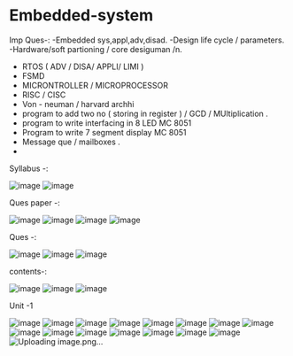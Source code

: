 # Embedded-system
Imp Ques-: 
-Embedded sys,appl,adv,disad.
-Design life cycle / parameters.
-Hardware/soft partioning / core desiguman /n.
- RTOS ( ADV / DISA/ APPLI/ LIMI )
- FSMD 
- MICRONTROLLER / MICROPROCESSOR 
- RISC / CISC
- Von - neuman / harvard archhi
- program to add two no ( storing in register ) / GCD / MUltiplication .
- program to write interfacing in 8 LED MC 8051
- Program to write 7 segment display MC 8051
- Message que / mailboxes .
- 
Syllabus -:

![image](https://user-images.githubusercontent.com/59536110/179949626-aa3abeb3-52ce-48a3-870a-eadf0b4f3e70.png)
![image](https://user-images.githubusercontent.com/59536110/179949711-7385878c-7b49-4c39-98d9-b57188c36bc2.png)

Ques paper -:

![image](https://user-images.githubusercontent.com/59536110/179948542-78a97212-e3c8-4930-a39c-52eaa49ad7ee.png)
![image](https://user-images.githubusercontent.com/59536110/179948599-fe04f6fe-9db1-4d77-9bed-c0bc92d6cee9.png)
![image](https://user-images.githubusercontent.com/59536110/179948701-bbc83835-b4d1-4485-9b0c-5574235b554a.png)
![image](https://user-images.githubusercontent.com/59536110/179948760-b03c6516-c218-4d1b-983b-f2bffd6449e7.png)


Ques -: 

![image](https://user-images.githubusercontent.com/59536110/179947932-8e4b41be-308a-41d5-a86a-7e73357ec545.png)
![image](https://user-images.githubusercontent.com/59536110/179947968-019f94d2-a211-43ff-9e00-e39e780ee53f.png)
![image](https://user-images.githubusercontent.com/59536110/179947988-617be107-750d-4a5f-ab86-a564e10639a7.png)

contents-:

![image](https://user-images.githubusercontent.com/59536110/179953297-3621b6c6-308f-4652-b18e-33352d3f0e0c.png)
![image](https://user-images.githubusercontent.com/59536110/179953340-c8961e85-c26d-4725-b6fe-7923b80ecc1b.png)
![image](https://user-images.githubusercontent.com/59536110/179953384-b6bc2865-0e6e-425a-aed0-2210d5cd48db.png)


Unit -1

![image](https://user-images.githubusercontent.com/59536110/181935287-51b45c80-2cca-4203-93d9-bd8de9784b2d.png)
![image](https://user-images.githubusercontent.com/59536110/181935329-e6880fef-b533-4353-bc0b-38781668dc44.png)
![image](https://user-images.githubusercontent.com/59536110/181935349-c81ed154-115e-445f-a254-a916003a8895.png)
![image](https://user-images.githubusercontent.com/59536110/181935360-5e24fa64-0784-4944-9778-eac034b184bf.png)
![image](https://user-images.githubusercontent.com/59536110/181935375-15637405-4ec0-49ab-8954-792c81ff37d0.png)
![image](https://user-images.githubusercontent.com/59536110/181935389-926ac050-bc2e-49ee-920f-e09ba98c6ba0.png)
![image](https://user-images.githubusercontent.com/59536110/181935409-90147003-a3d3-46b0-95a4-b67b51f44fc6.png)
![image](https://user-images.githubusercontent.com/59536110/181935430-f4de29ae-1b3c-4a54-a377-1cbe1f1398c4.png)
![image](https://user-images.githubusercontent.com/59536110/181935470-c65bfce4-33d5-41ad-8768-c6525deb7755.png)
![image](https://user-images.githubusercontent.com/59536110/181935440-c9e67e37-e408-4673-929d-a9ee2bcfd399.png)
![image](https://user-images.githubusercontent.com/59536110/181935452-f01e145b-3501-4970-8cdb-924e70a9e69c.png)
![image](https://user-images.githubusercontent.com/59536110/181935521-49c5b412-ee63-40b2-a7e4-f29084b7dfa7.png)
![image](https://user-images.githubusercontent.com/59536110/181935520-1350f97e-90a6-457a-94f7-f36ada8437e0.png)
![image](https://user-images.githubusercontent.com/59536110/181935543-0c093202-4540-4d3c-af35-4fd0d90ed0a1.png)
![image](https://user-images.githubusercontent.com/59536110/181935565-f5ac703c-4015-40ad-a708-f1c40de9d7be.png)
![Uploading image.png…]()
